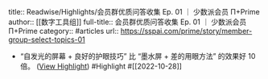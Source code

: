 title:: Readwise/Highlights/会员群优质问答收集 Ep. 01 ｜ 少数派会员 Π+Prime
author:: [[数字工具组]]
full-title:: 会员群优质问答收集 Ep. 01 ｜ 少数派会员 Π+Prime
category:: #articles
url:: https://sspai.com/prime/story/member-group-select-topics-01

- “自发光的屏幕 + 良好的护眼技巧” 比 “墨水屏 + 差的用眼方法” 的效果好 10 倍。 ([View Highlight](https://read.readwise.io/read/01ggeh86dwp2mhgmyazrnsymwc)) #Highlight #[[2022-10-28]]